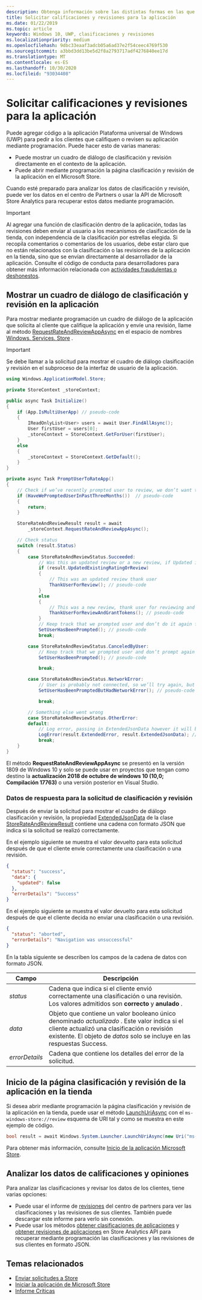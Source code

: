 ```yaml
---
description: Obtenga información sobre las distintas formas en las que puede permitir que los clientes evalúen y revisen su aplicación mediante programación.
title: Solicitar calificaciones y revisiones para la aplicación
ms.date: 01/22/2019
ms.topic: article
keywords: Windows 10, UWP, clasificaciones y revisiones
ms.localizationpriority: medium
ms.openlocfilehash: 9dbc33eaaf3adcb05a6ad37e2f54ceec4769f530
ms.sourcegitcommit: a3bbd3dd13be5d2f8a2793717adf4276840ee17d
ms.translationtype: MT
ms.contentlocale: es-ES
ms.lasthandoff: 10/30/2020
ms.locfileid: "93034408"
---
```

# <a name="request-ratings-and-reviews-for-your-app"></a>Solicitar calificaciones y revisiones para la aplicación

Puede agregar código a la aplicación Plataforma universal de Windows (UWP) para pedir a los clientes que califiquen o revisen su aplicación mediante programación. Puede hacer esto de varias maneras:
* Puede mostrar un cuadro de diálogo de clasificación y revisión directamente en el contexto de la aplicación.
* Puede abrir mediante programación la página clasificación y revisión de la aplicación en el Microsoft Store.

Cuando esté preparado para analizar los datos de clasificación y revisión, puede ver los datos en el centro de Partners o usar la API de Microsoft Store Analytics para recuperar estos datos mediante programación.

> [!IMPORTANT]
> Al agregar una función de clasificación dentro de la aplicación, todas las revisiones deben enviar al usuario a los mecanismos de clasificación de la tienda, con independencia de la clasificación por estrellas elegida. Si recopila comentarios o comentarios de los usuarios, debe estar claro que no están relacionados con la clasificación o las revisiones de la aplicación en la tienda, sino que se envían directamente al desarrollador de la aplicación. Consulte el código de conducta para desarrolladores para obtener más información relacionada con [actividades fraudulentas o deshonestos](/legal/windows/agreements/store-developer-code-of-conduct#3-fraudulent-or-dishonest-activities).

## <a name="show-a-rating-and-review-dialog-in-your-app"></a>Mostrar un cuadro de diálogo de clasificación y revisión en la aplicación

Para mostrar mediante programación un cuadro de diálogo de la aplicación que solicita al cliente que califique la aplicación y envíe una revisión, llame al método [RequestRateAndReviewAppAsync](/uwp/api/windows.services.store.storecontext.requestrateandreviewappasync) en el espacio de nombres [Windows. Services. Store](/uwp/api/windows.services.store) . 

> [!IMPORTANT]
> Se debe llamar a la solicitud para mostrar el cuadro de diálogo clasificación y revisión en el subproceso de la interfaz de usuario de la aplicación.

```csharp
using Windows.ApplicationModel.Store;

private StoreContext _storeContext;

public async Task Initialize()
{
    if (App.IsMultiUserApp) // pseudo-code
    {
        IReadOnlyList<User> users = await User.FindAllAsync();
        User firstUser = users[0];
        _storeContext = StoreContext.GetForUser(firstUser);
    }
    else
    {
        _storeContext = StoreContext.GetDefault();
    }
}

private async Task PromptUserToRateApp()
{
    // Check if we’ve recently prompted user to review, we don’t want to bother user too often and only between version changes
    if (HaveWePromptedUserInPastThreeMonths())  // pseudo-code
    {
        return;
    }

    StoreRateAndReviewResult result = await 
        _storeContext.RequestRateAndReviewAppAsync();

    // Check status
    switch (result.Status)
    { 
        case StoreRateAndReviewStatus.Succeeded:
            // Was this an updated review or a new review, if Updated is false it means it was a users first time reviewing
            if (result.UpdatedExistingRatingOrReview)
            {
                // This was an updated review thank user
                ThankUserForReview(); // pseudo-code
            }
            else
            {
                // This was a new review, thank user for reviewing and give some free in app tokens
                ThankUserForReviewAndGrantTokens(); // pseudo-code
            }
            // Keep track that we prompted user and don’t do it again for a while
            SetUserHasBeenPrompted(); // pseudo-code
            break;

        case StoreRateAndReviewStatus.CanceledByUser:
            // Keep track that we prompted user and don’t prompt again for a while
            SetUserHasBeenPrompted(); // pseudo-code

            break;

        case StoreRateAndReviewStatus.NetworkError:
            // User is probably not connected, so we’ll try again, but keep track so we don’t try too often
            SetUserHasBeenPromptedButHadNetworkError(); // pseudo-code

            break;

        // Something else went wrong
        case StoreRateAndReviewStatus.OtherError:
        default:
            // Log error, passing in ExtendedJsonData however it will be empty for now
            LogError(result.ExtendedError, result.ExtendedJsonData); // pseudo-code
            break;
    }
}
```

El método **RequestRateAndReviewAppAsync** se presentó en la versión 1809 de Windows 10 y solo se puede usar en proyectos que tengan como destino la **actualización 2018 de octubre de windows 10 (10,0; Compilación 17763)** o una versión posterior en Visual Studio.

### <a name="response-data-for-the-rating-and-review-request"></a>Datos de respuesta para la solicitud de clasificación y revisión

Después de enviar la solicitud para mostrar el cuadro de diálogo clasificación y revisión, la propiedad [ExtendedJsonData](/uwp/api/windows.services.store.storerateandreviewresult.extendedjsondata) de la clase [StoreRateAndReviewResult](/uwp/api/windows.services.store.storerateandreviewresult) contiene una cadena con formato JSON que indica si la solicitud se realizó correctamente.

En el ejemplo siguiente se muestra el valor devuelto para esta solicitud después de que el cliente envíe correctamente una clasificación o una revisión.

```json
{ 
  "status": "success", 
  "data": {
    "updated": false
  },
  "errorDetails": "Success"
}
```

En el ejemplo siguiente se muestra el valor devuelto para esta solicitud después de que el cliente decida no enviar una clasificación o una revisión.

```json
{ 
  "status": "aborted", 
  "errorDetails": "Navigation was unsuccessful"
}
```

En la tabla siguiente se describen los campos de la cadena de datos con formato JSON.

| Campo          | Descripción                                                                                                                                   |
|----------------|-----------------------------------------------------------------------------------------------------------------------------------------------|
| *status*       | Cadena que indica si el cliente envió correctamente una clasificación o una revisión. Los valores admitidos son **correcto** y **anulado** . |
| *data*         | Objeto que contiene un valor booleano único denominado *actualizado* . Este valor indica si el cliente actualizó una clasificación o revisión existente. El objeto de *datos* solo se incluye en las respuestas Success. |
| *errorDetails* | Cadena que contiene los detalles del error de la solicitud.                                                                                     |

## <a name="launch-the-rating-and-review-page-for-your-app-in-the-store"></a>Inicio de la página clasificación y revisión de la aplicación en la tienda

Si desea abrir mediante programación la página clasificación y revisión de la aplicación en la tienda, puede usar el método [LaunchUriAsync](/uwp/api/windows.system.launcher.launchuriasync) con el ```ms-windows-store://review``` esquema de URI tal y como se muestra en este ejemplo de código.

```csharp
bool result = await Windows.System.Launcher.LaunchUriAsync(new Uri("ms-windows-store://review/?ProductId=9WZDNCRFHVJL"));
```

Para obtener más información, consulte [Inicio de la aplicación Microsoft Store](../launch-resume/launch-store-app.md).

## <a name="analyze-your-ratings-and-reviews-data"></a>Analizar los datos de calificaciones y opiniones

Para analizar las clasificaciones y revisar los datos de los clientes, tiene varias opciones:
* Puede usar el informe de [revisiones](../publish/reviews-report.md) del centro de partners para ver las clasificaciones y las revisiones de sus clientes. También puede descargar este informe para verlo sin conexión.
* Puede usar los métodos [obtener clasificaciones de aplicaciones](get-app-ratings.md) y [obtener revisiones de aplicaciones](get-app-reviews.md) en Store Analytics API para recuperar mediante programación las clasificaciones y las revisiones de sus clientes en formato JSON.

## <a name="related-topics"></a>Temas relacionados

* [Enviar solicitudes a Store](send-requests-to-the-store.md)
* [Iniciar la aplicación de Microsoft Store](../launch-resume/launch-store-app.md)
* [Informe Críticas](../publish/reviews-report.md)
